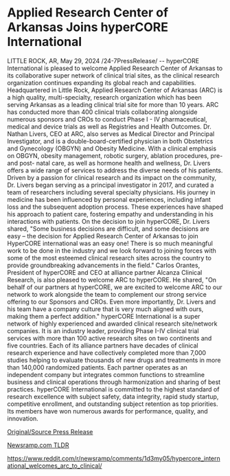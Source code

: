 # Applied Research Center of Arkansas Joins hyperCORE International

LITTLE ROCK, AR, May 29, 2024 /24-7PressRelease/ -- hyperCORE International is pleased to welcome Applied Research Center of Arkansas to its collaborative super network of clinical trial sites, as the clinical research organization continues expanding its global reach and capabilities.  Headquartered in Little Rock, Applied Research Center of Arkansas (ARC) is a high quality, multi-specialty, research organization which has been serving Arkansas as a leading clinical trial site for more than 10 years. ARC has conducted more than 400 clinical trials collaborating alongside numerous sponsors and CROs to conduct Phase I - IV pharmaceutical, medical and device trials as well as Registries and Health Outcomes.  Dr. Nathan Livers, CEO at ARC, also serves as Medical Director and Principal Investigator, and is a double-board-certified physician in both Obstetrics and Gynecology (OBGYN) and Obesity Medicine. With a clinical emphasis on OBGYN, obesity management, robotic surgery, ablation procedures, pre- and post- natal care, as well as hormone health and wellness, Dr. Livers offers a wide range of services to address the diverse needs of his patients.   Driven by a passion for clinical research and its impact on the community, Dr. Livers began serving as a principal investigator in 2017, and curated a team of researchers including several specialty physicians. His journey in medicine has been influenced by personal experiences, including infant loss and the subsequent adoption process. These experiences have shaped his approach to patient care, fostering empathy and understanding in his interactions with patients.   On the decision to join hyperCORE, Dr. Livers shared, "Some business decisions are difficult, and some decisions are easy – the decision for Applied Research Center of Arkansas to join HyperCORE international was an easy one! There is so much meaningful work to be done in the industry and we look forward to joining forces with some of the most esteemed clinical research sites across the country to provide groundbreaking advancements in the field."  Carlos Orantes, President of hyperCORE and CEO at alliance partner Alcanza Clinical Research, is also pleased to welcome ARC to hyperCORE. He shared, "On behalf of our partners at hyperCORE, we are excited to welcome ARC to our network to work alongside the team to complement our strong service offering to our Sponsors and CROs. Even more importantly, Dr. Livers and his team have a company culture that is very much aligned with ours, making them a perfect addition."  hyperCORE International is a super network of highly experienced and awarded clinical research site/network companies. It is an industry leader, providing Phase I-IV clinical trial services with more than 100 active research sites on two continents and five countries. Each of its alliance partners have decades of clinical research experience and have collectively completed more than 7,000 studies helping to evaluate thousands of new drugs and treatments in more than 140,000 randomized patients. Each partner operates as an independent company but integrates common functions to streamline business and clinical operations through harmonization and sharing of best practices.  hyperCORE International is committed to the highest standard of research excellence with subject safety, data integrity, rapid study startup, competitive enrollment, and outstanding subject retention as top priorities. Its members have won numerous awards for performance, quality, and innovation. 

[Original/Source Press Release](https://www.24-7pressrelease.com/press-release/511221/applied-research-center-of-arkansas-joins-hypercore-international)
                    

[Newsramp.com TLDR](None) 

https://www.reddit.com/r/newsramp/comments/1d3my05/hypercore_international_welcomes_arc_to_clinical/